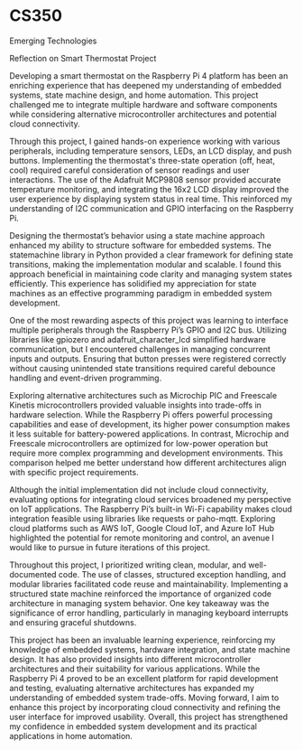 # CS350
Emerging Technologies

Reflection on Smart Thermostat Project

Developing a smart thermostat on the Raspberry Pi 4 platform has been an enriching experience that has deepened my understanding of embedded systems, state machine design, and home automation. This project challenged me to integrate multiple hardware and software components while considering alternative microcontroller architectures and potential cloud connectivity.

Through this project, I gained hands-on experience working with various peripherals, including temperature sensors, LEDs, an LCD display, and push buttons. Implementing the thermostat's three-state operation (off, heat, cool) required careful consideration of sensor readings and user interactions. The use of the Adafruit MCP9808 sensor provided accurate temperature monitoring, and integrating the 16x2 LCD display improved the user experience by displaying system status in real time. This reinforced my understanding of I2C communication and GPIO interfacing on the Raspberry Pi.

Designing the thermostat’s behavior using a state machine approach enhanced my ability to structure software for embedded systems. The statemachine library in Python provided a clear framework for defining state transitions, making the implementation modular and scalable. I found this approach beneficial in maintaining code clarity and managing system states efficiently. This experience has solidified my appreciation for state machines as an effective programming paradigm in embedded system development.

One of the most rewarding aspects of this project was learning to interface multiple peripherals through the Raspberry Pi’s GPIO and I2C bus. Utilizing libraries like gpiozero and adafruit_character_lcd simplified hardware communication, but I encountered challenges in managing concurrent inputs and outputs. Ensuring that button presses were registered correctly without causing unintended state transitions required careful debounce handling and event-driven programming.

Exploring alternative architectures such as Microchip PIC and Freescale Kinetis microcontrollers provided valuable insights into trade-offs in hardware selection. While the Raspberry Pi offers powerful processing capabilities and ease of development, its higher power consumption makes it less suitable for battery-powered applications. In contrast, Microchip and Freescale microcontrollers are optimized for low-power operation but require more complex programming and development environments. This comparison helped me better understand how different architectures align with specific project requirements.

Although the initial implementation did not include cloud connectivity, evaluating options for integrating cloud services broadened my perspective on IoT applications. The Raspberry Pi’s built-in Wi-Fi capability makes cloud integration feasible using libraries like requests or paho-mqtt. Exploring cloud platforms such as AWS IoT, Google Cloud IoT, and Azure IoT Hub highlighted the potential for remote monitoring and control, an avenue I would like to pursue in future iterations of this project.

Throughout this project, I prioritized writing clean, modular, and well-documented code. The use of classes, structured exception handling, and modular libraries facilitated code reuse and maintainability. Implementing a structured state machine reinforced the importance of organized code architecture in managing system behavior. One key takeaway was the significance of error handling, particularly in managing keyboard interrupts and ensuring graceful shutdowns.

This project has been an invaluable learning experience, reinforcing my knowledge of embedded systems, hardware integration, and state machine design. It has also provided insights into different microcontroller architectures and their suitability for various applications. While the Raspberry Pi 4 proved to be an excellent platform for rapid development and testing, evaluating alternative architectures has expanded my understanding of embedded system trade-offs. Moving forward, I aim to enhance this project by incorporating cloud connectivity and refining the user interface for improved usability. Overall, this project has strengthened my confidence in embedded system development and its practical applications in home automation.



